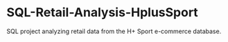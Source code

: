 # SQL-Retail-Analysis-HplusSport
SQL project analyzing retail data from the H+ Sport e-commerce database.
